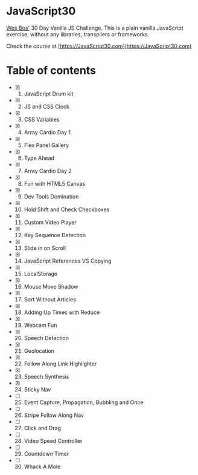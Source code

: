 # JavaScript30
[Wes Bos'](https://github.com/wesbos/JavaScript30) 30 Day Vanilla JS Challenge. This is a plain vanilla JavaScript exercise, without any libraries, transpilers or frameworks.

Check the course at [https://JavaScript30.com](https://JavaScript30.com)

# Table of contents
- [X] 1. JavaScript Drum kit
- [X] 2. JS and CSS Clock
- [X] 3. CSS Variables
- [X] 4. Array Cardio Day 1
- [X] 5. Flex Panel Gallery
- [X] 6. Type Ahead
- [X] 7. Array Cardio Day 2
- [X] 8. Fun with HTML5 Canvas
- [X] 9. Dev Tools Domination
- [X] 10. Hold Shift and Check Checkboxes
- [X] 11. Custom Video Player
- [X] 12. Key Sequence Detection
- [X] 13. Slide in on Scroll
- [X] 14. JavaScript References VS Copying
- [X] 15. LocalStorage
- [X] 16. Mouse Move Shadow
- [X] 17. Sort Without Articles
- [X] 18. Adding Up Times with Reduce
- [X] 19. Webcam Fun
- [X] 20. Speech Detection
- [X] 21. Geolocation
- [X] 22. Follow Along Link Highlighter
- [X] 23. Speech Synthesis
- [X] 24. Sticky Nav
- [ ] 25. Event Capture, Propagation, Bubbling and Once
- [ ] 26. Stripe Follow Along Nav
- [ ] 27. Click and Drag
- [ ] 28. Video Speed Controller
- [ ] 29. Countdown Timer
- [ ] 30. Whack A Mole